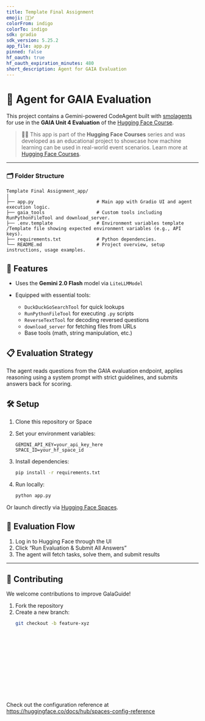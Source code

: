 ```yaml
---
title: Template Final Assignment
emoji: 🕵🏻‍♂️
colorFrom: indigo
colorTo: indigo
sdk: gradio
sdk_version: 5.25.2
app_file: app.py
pinned: false
hf_oauth: true
hf_oauth_expiration_minutes: 480
short_description: Agent for GAIA Evaluation
---
```


# 🧠 Agent for GAIA Evaluation

This project contains a Gemini-powered CodeAgent built with [smolagents](https://github.com/smol-ai/smol-agents) for use 
in the **GAIA Unit 4 Evaluation**  of the [Hugging Face Course](https://hf.co/learn/agents-course/unit0/introduction).

> 🧑‍🏫 This app is part of the **Hugging Face Courses** series and was developed as an educational project to showcase how machine
> learning can be used in real-world event scenarios. Learn more at [Hugging Face Courses](https://huggingface.co/learn).
---

### 🗂 Folder Structure

```
Template Final Assignment_app/
│
├── app.py                       # Main app with Gradio UI and agent execution logic.
├── gaia_tools                   # Custom tools including RunPythonFileTool and download_server.
├── .env.template                # Environment variables template /Template file showing expected environment variables (e.g., API keys).
├── requirements.txt             # Python dependencies. 
└── README.md                    # Project overview, setup instructions, usage examples.
```


## 🚀 Features

* Uses the **Gemini 2.0 Flash** model via `LiteLLMModel`
* Equipped with essential tools:

  * `DuckDuckGoSearchTool` for quick lookups
  * `RunPythonFileTool` for executing `.py` scripts
  * `ReverseTextTool` for decoding reversed questions
  * `download_server` for fetching files from URLs
  * Base tools (math, string manipulation, etc.)

## 📋 Evaluation Strategy

The agent reads questions from the GAIA evaluation endpoint, applies reasoning using a system prompt with strict 
guidelines, and submits answers back for scoring.


## 🛠️ Setup

1. Clone this repository or Space
2. Set your environment variables:

   ```
   GEMINI_API_KEY=your_api_key_here
   SPACE_ID=your_hf_space_id
   ```
3. Install dependencies:

   ```bash
   pip install -r requirements.txt
   ```
4. Run locally:

   ```bash
   python app.py
   ```

Or launch directly via [Hugging Face Spaces](https://huggingface.co/spaces/).

## 🧪 Evaluation Flow

1. Log in to Hugging Face through the UI
2. Click “Run Evaluation & Submit All Answers”
3. The agent will fetch tasks, solve them, and submit results


---
## 🤝 Contributing

We welcome contributions to improve GalaGuide!

1. Fork the repository  
2. Create a new branch:
   ```bash
   git checkout -b feature-xyz















Check out the configuration reference at https://huggingface.co/docs/hub/spaces-config-reference